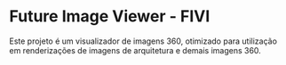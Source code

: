 # Future Image Viewer - FIVI

Este projeto é um visualizador de imagens 360, otimizado para utilização em renderizações de imagens de arquitetura e demais imagens 360.

